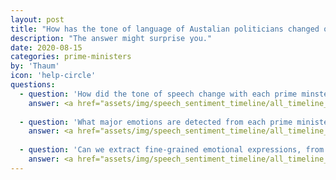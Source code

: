 ```yaml
---
layout: post
title: "How has the tone of language of Austalian politicians changed over time?"
description: "The answer might surprise you."
date: 2020-08-15
categories: prime-ministers
by: 'Thaum'
icon: 'help-circle'
questions:
  - question: 'How did the tone of speech change with each prime minster from Chifley to Turnbull?'
    answer: <a href="assets/img/speech_sentiment_timeline/all_timeline_hierarchy_0.png"><img src="assets/img/speech_sentiment_timeline/allpm_hierarchy_0.png"><a>
    
  - question: 'What major emotions are detected from each prime minister's communications with the public?'
    answer: <a href="assets/img/speech_sentiment_timeline/all_timeline_hierarchy_1.png"><img src="assets/img/speech_sentiment_timeline/allpm_hierarchy_1.png"><a>
    
  - question: 'Can we extract fine-grained emotional expressions, from admiration to surprise? (Click the plot - it expands)'
    answer: <a href="assets/img/speech_sentiment_timeline/all_timeline_hierarchy_2.png"><img src="assets/img/speech_sentiment_timeline/allpm_hierarchy_2.png"><a>
---
```

